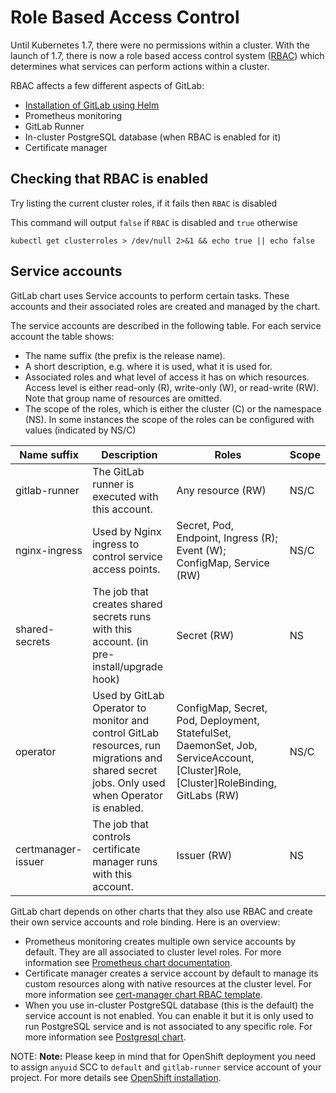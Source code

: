 # Role Based Access Control

Until Kubernetes 1.7, there were no permissions within a cluster. With the launch of 1.7, there is now a role based access control system ([RBAC](https://kubernetes.io/docs/admin/authorization/rbac/)) which determines what services can perform actions within a cluster.

RBAC affects a few different aspects of GitLab:

* [Installation of GitLab using Helm](tools.md#preparing-for-helm-with-rbac)
* Prometheus monitoring
* GitLab Runner
* In-cluster PostgreSQL database (when RBAC is enabled for it)
* Certificate manager

## Checking that RBAC is enabled

Try listing the current cluster roles, if it fails then `RBAC` is disabled

This command will output `false` if `RBAC` is disabled and `true` otherwise

`kubectl get clusterroles > /dev/null 2>&1 && echo true || echo false`


## Service accounts

GitLab chart uses Service accounts to perform certain tasks. These accounts and their associated roles 
are created and managed by the chart.

The service accounts are described in the following table. For each service account the table shows:

  - The name suffix (the prefix is the release name).
  - A short description, e.g. where it is used, what it is used for.
  - Associated roles and what level of access it has on which resources. Access level is either read-only (R),
    write-only (W), or read-write (RW). Note that group name of resources are omitted.
  - The scope of the roles, which is either the cluster (C) or the namespace (NS). In some instances the scope
    of the roles can be configured with values (indicated by NS/C)

| Name suffix | Description | Roles | Scope
| ---         | ---         | ---   | ---
| gitlab-runner | The GitLab runner is executed with this account. | Any resource (RW) | NS/C
| nginx-ingress | Used by Nginx ingress to control service access points. | Secret, Pod, Endpoint, Ingress (R); Event (W); ConfigMap, Service (RW) | NS/C
| shared-secrets | The job that creates shared secrets runs with this account. (in pre-install/upgrade hook) | Secret (RW) | NS
| operator | Used by GitLab Operator to monitor and control GitLab resources, run migrations and shared secret jobs. Only used when Operator is enabled. | ConfigMap, Secret, Pod, Deployment, StatefulSet, DaemonSet, Job, ServiceAccount, \[Cluster\]Role, \[Cluster\]RoleBinding, GitLabs (RW) | NS/C
| certmanager-issuer | The job that controls certificate manager runs with this account. | Issuer (RW)  | NS

GitLab chart depends on other charts that they also use RBAC and create their own service accounts and role binding. Here is an overview:

  - Prometheus monitoring creates multiple own service accounts by default. They are all associated to cluster level roles. For more information see [Prometheus chart documentation](https://github.com/helm/charts/tree/master/stable/prometheus#rbac-configuration).
  - Certificate manager creates a service account by default to manage its custom resources along with native resources at the cluster level. For more information see [cert-manager chart RBAC template](https://github.com/helm/charts/blob/master/stable/cert-manager/templates/rbac.yaml).
  - When you use in-cluster PostgreSQL database (this is the default) the service account is not enabled. You can enable it but it is only used to run PostgreSQL service and is not associated to any specific role. For more information see [Postgresql chart](https://github.com/helm/charts/tree/master/stable/postgresql).

  NOTE: **Note:** Please keep in mind that for OpenShift deployment you need to assign `anyuid` SCC to `default` and `gitlab-runner` 
        service account of your project. For more details see [OpenShift installation](./cloud/openshift.md).
